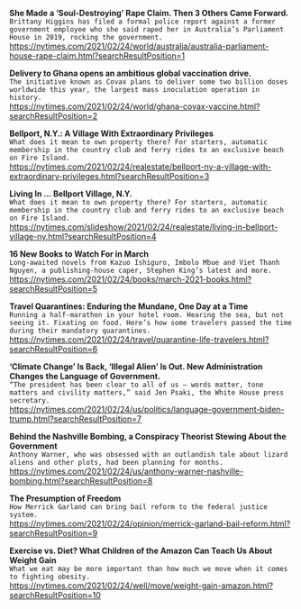 **She Made a ‘Soul-Destroying’ Rape Claim. Then 3 Others Came Forward.**\
`Brittany Higgins has filed a formal police report against a former government employee who she said raped her in Australia’s Parliament House in 2019, rocking the government.`\
https://nytimes.com/2021/02/24/world/australia/australia-parliament-house-rape-claim.html?searchResultPosition=1

**Delivery to Ghana opens an ambitious global vaccination drive.**\
`The initiative known as Covax plans to deliver some two billion doses worldwide this year, the largest mass inoculation operation in history.`\
https://nytimes.com/2021/02/24/world/ghana-covax-vaccine.html?searchResultPosition=2

**Bellport, N.Y.: A Village With Extraordinary Privileges**\
`What does it mean to own property there? For starters, automatic membership in the country club and ferry rides to an exclusive beach on Fire Island.`\
https://nytimes.com/2021/02/24/realestate/bellport-ny-a-village-with-extraordinary-privileges.html?searchResultPosition=3

**Living In ... Bellport Village, N.Y.**\
`What does it mean to own property there? For starters, automatic membership in the country club and ferry rides to an exclusive beach on Fire Island.`\
https://nytimes.com/slideshow/2021/02/24/realestate/living-in-bellport-village-ny.html?searchResultPosition=4

**16 New Books to Watch For in March**\
`Long-awaited novels from Kazuo Ishiguro, Imbolo Mbue and Viet Thanh Nguyen, a publishing-house caper, Stephen King’s latest and more.`\
https://nytimes.com/2021/02/24/books/march-2021-books.html?searchResultPosition=5

**Travel Quarantines: Enduring the Mundane, One Day at a Time**\
`Running a half-marathon in your hotel room. Hearing the sea, but not seeing it. Fixating on food. Here’s how some travelers passed the time during their mandatory quarantines.`\
https://nytimes.com/2021/02/24/travel/quarantine-life-travelers.html?searchResultPosition=6

**‘Climate Change’ Is Back, ‘Illegal Alien’ Is Out. New Administration Changes the Language of Government.**\
`“The president has been clear to all of us — words matter, tone matters and civility matters,” said Jen Psaki, the White House press secretary.`\
https://nytimes.com/2021/02/24/us/politics/language-government-biden-trump.html?searchResultPosition=7

**Behind the Nashville Bombing, a Conspiracy Theorist Stewing About the Government**\
`Anthony Warner, who was obsessed with an outlandish tale about lizard aliens and other plots, had been planning for months.`\
https://nytimes.com/2021/02/24/us/anthony-warner-nashville-bombing.html?searchResultPosition=8

**The Presumption of Freedom**\
`How Merrick Garland can bring bail reform to the federal justice system.`\
https://nytimes.com/2021/02/24/opinion/merrick-garland-bail-reform.html?searchResultPosition=9

**Exercise vs. Diet? What Children of the Amazon Can Teach Us About Weight Gain**\
`What we eat may be more important than how much we move when it comes to fighting obesity.`\
https://nytimes.com/2021/02/24/well/move/weight-gain-amazon.html?searchResultPosition=10

